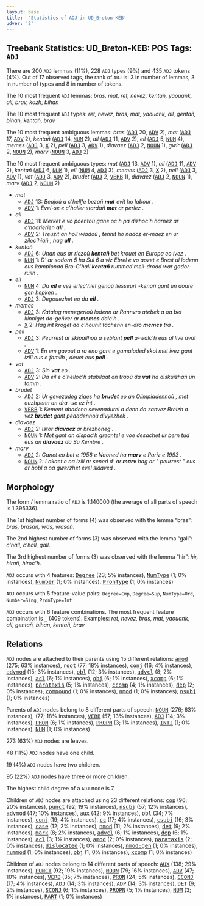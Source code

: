 ```yaml
---
layout: base
title:  'Statistics of ADJ in UD_Breton-KEB'
udver: '2'
---
```


## Treebank Statistics: UD_Breton-KEB: POS Tags: `ADJ`

There are 200 `ADJ` lemmas (11%), 228 `ADJ` types (9%) and 435 `ADJ` tokens (4%).
Out of 17 observed tags, the rank of `ADJ` is: 3 in number of lemmas, 3 in number of types and 8 in number of tokens.

The 10 most frequent `ADJ` lemmas: <em>bras, mat, ret, nevez, kentañ, yaouank, all, brav, kozh, bihan</em>

The 10 most frequent `ADJ` types:  <em>ret, nevez, bras, mat, yaouank, all, gentañ, bihan, kentañ, brav</em>

The 10 most frequent ambiguous lemmas: <em>bras</em> (<tt><a href="br_keb-pos-ADJ.html">ADJ</a></tt> 20, <tt><a href="br_keb-pos-ADV.html">ADV</a></tt> 2), <em>mat</em> (<tt><a href="br_keb-pos-ADJ.html">ADJ</a></tt> 17, <tt><a href="br_keb-pos-ADV.html">ADV</a></tt> 2), <em>kentañ</em> (<tt><a href="br_keb-pos-ADJ.html">ADJ</a></tt> 14, <tt><a href="br_keb-pos-NUM.html">NUM</a></tt> 2), <em>all</em> (<tt><a href="br_keb-pos-ADJ.html">ADJ</a></tt> 11, <tt><a href="br_keb-pos-ADV.html">ADV</a></tt> 2), <em>eil</em> (<tt><a href="br_keb-pos-ADJ.html">ADJ</a></tt> 5, <tt><a href="br_keb-pos-NUM.html">NUM</a></tt> 4), <em>memes</em> (<tt><a href="br_keb-pos-ADJ.html">ADJ</a></tt> 3, <tt><a href="br_keb-pos-X.html">X</a></tt> 2), <em>pell</em> (<tt><a href="br_keb-pos-ADJ.html">ADJ</a></tt> 3, <tt><a href="br_keb-pos-ADV.html">ADV</a></tt> 1), <em>diavaez</em> (<tt><a href="br_keb-pos-ADJ.html">ADJ</a></tt> 2, <tt><a href="br_keb-pos-NOUN.html">NOUN</a></tt> 1), <em>gwir</em> (<tt><a href="br_keb-pos-ADJ.html">ADJ</a></tt> 2, <tt><a href="br_keb-pos-NOUN.html">NOUN</a></tt> 2), <em>marv</em> (<tt><a href="br_keb-pos-NOUN.html">NOUN</a></tt> 3, <tt><a href="br_keb-pos-ADJ.html">ADJ</a></tt> 2)

The 10 most frequent ambiguous types:  <em>mat</em> (<tt><a href="br_keb-pos-ADJ.html">ADJ</a></tt> 13, <tt><a href="br_keb-pos-ADV.html">ADV</a></tt> 1), <em>all</em> (<tt><a href="br_keb-pos-ADJ.html">ADJ</a></tt> 11, <tt><a href="br_keb-pos-ADV.html">ADV</a></tt> 2), <em>kentañ</em> (<tt><a href="br_keb-pos-ADJ.html">ADJ</a></tt> 6, <tt><a href="br_keb-pos-NUM.html">NUM</a></tt> 1), <em>eil</em> (<tt><a href="br_keb-pos-NUM.html">NUM</a></tt> 4, <tt><a href="br_keb-pos-ADJ.html">ADJ</a></tt> 3), <em>memes</em> (<tt><a href="br_keb-pos-ADJ.html">ADJ</a></tt> 3, <tt><a href="br_keb-pos-X.html">X</a></tt> 2), <em>pell</em> (<tt><a href="br_keb-pos-ADJ.html">ADJ</a></tt> 3, <tt><a href="br_keb-pos-ADV.html">ADV</a></tt> 1), <em>vat</em> (<tt><a href="br_keb-pos-ADJ.html">ADJ</a></tt> 3, <tt><a href="br_keb-pos-ADV.html">ADV</a></tt> 2), <em>brudet</em> (<tt><a href="br_keb-pos-ADJ.html">ADJ</a></tt> 2, <tt><a href="br_keb-pos-VERB.html">VERB</a></tt> 1), <em>diavaez</em> (<tt><a href="br_keb-pos-ADJ.html">ADJ</a></tt> 2, <tt><a href="br_keb-pos-NOUN.html">NOUN</a></tt> 1), <em>marv</em> (<tt><a href="br_keb-pos-ADJ.html">ADJ</a></tt> 2, <tt><a href="br_keb-pos-NOUN.html">NOUN</a></tt> 2)


* <em>mat</em>
  * <tt><a href="br_keb-pos-ADJ.html">ADJ</a></tt> 13: <em>Beajoù a c'hellfe bezañ <b>mat</b> evit ho labour .</em>
  * <tt><a href="br_keb-pos-ADV.html">ADV</a></tt> 1: <em>Evel-se e c’haller stardañ <b>mat</b> ar perlez .</em>
* <em>all</em>
  * <tt><a href="br_keb-pos-ADJ.html">ADJ</a></tt> 11: <em>Merket e vo poentoù gane oc'h pa dizhoc'h harnez ar c'hoarierien <b>all</b> .</em>
  * <tt><a href="br_keb-pos-ADV.html">ADV</a></tt> 2: <em>Treuzit an holl wiadoù , tennit ho nadoz er-maez en ur zilec’hiañ , hag <b>all</b> .</em>
* <em>kentañ</em>
  * <tt><a href="br_keb-pos-ADJ.html">ADJ</a></tt> 6: <em>Unan eus ar riezoù <b>kentañ</b> bet krouet en Europa eo ivez .</em>
  * <tt><a href="br_keb-pos-NUM.html">NUM</a></tt> 1: <em>D' ar sadorn 5 ha Sul 6 a viz Ebrel e vo aozet e Brest ul lodenn eus kampionad Bro-C'hall <b>kentañ</b> rummad mell-droad war gador-ruilh .</em>
* <em>eil</em>
  * <tt><a href="br_keb-pos-NUM.html">NUM</a></tt> 4: <em>Da <b>eil</b> e vez erlec'hiet genoù liesseurt -kenañ gant un doare gen hepken .</em>
  * <tt><a href="br_keb-pos-ADJ.html">ADJ</a></tt> 3: <em>Degouezhet eo da <b>eil</b> .</em>
* <em>memes</em>
  * <tt><a href="br_keb-pos-ADJ.html">ADJ</a></tt> 3: <em>Katalog menegerioù lodenn ar Rannvro atebek a oa bet kinniget da-geñver ar <b>memes</b> dalc'h .</em>
  * <tt><a href="br_keb-pos-X.html">X</a></tt> 2: <em>Hag int kroget da c'hounit tachenn en-dro <b>memes</b> tra .</em>
* <em>pell</em>
  * <tt><a href="br_keb-pos-ADJ.html">ADJ</a></tt> 3: <em>Peurrest ar skipailhoù a seblant <b>pell</b> a-walc'h eus al live avat .</em>
  * <tt><a href="br_keb-pos-ADV.html">ADV</a></tt> 1: <em>En em gavout a ra eno gant e gamaladed skol met ivez gant izili eus e familh , deuet eus <b>pell</b> .</em>
* <em>vat</em>
  * <tt><a href="br_keb-pos-ADJ.html">ADJ</a></tt> 3: <em>Sin <b>vat</b> eo .</em>
  * <tt><a href="br_keb-pos-ADV.html">ADV</a></tt> 2: <em>Da eil e c'helloc'h stabilaat an traoù da <b>vat</b> ha diskuizhañ un tamm .</em>
* <em>brudet</em>
  * <tt><a href="br_keb-pos-ADJ.html">ADJ</a></tt> 2: <em>Ur gevezadeg ziaes ha <b>brudet</b> eo an Olimpiadennoù , met ouzhpenn an dra -se ez int .</em>
  * <tt><a href="br_keb-pos-VERB.html">VERB</a></tt> 1: <em>Kement abadenn sevenadurel a denn da zanvez Breizh a vez <b>brudet</b> gant pedadennoù divyezhek .</em>
* <em>diavaez</em>
  * <tt><a href="br_keb-pos-ADJ.html">ADJ</a></tt> 2: <em>Istor <b>diavaez</b> ar brezhoneg .</em>
  * <tt><a href="br_keb-pos-NOUN.html">NOUN</a></tt> 1: <em>Met gant an dispac’h greantel e voe desachet ur bern tud eus an <b>diavaez</b> da Su Kembre .</em>
* <em>marv</em>
  * <tt><a href="br_keb-pos-ADJ.html">ADJ</a></tt> 2: <em>Ganet eo bet e 1958 e Naoned ha <b>marv</b> e Pariz e 1993 .</em>
  * <tt><a href="br_keb-pos-NOUN.html">NOUN</a></tt> 2: <em>Lakaet e oa izili ar sened d' ar <b>marv</b> hag ar " peurrest " eus ar bobl a oa gwerzhet evel sklaved .</em>

## Morphology

The form / lemma ratio of `ADJ` is 1.140000 (the average of all parts of speech is 1.395336).

The 1st highest number of forms (4) was observed with the lemma “bras”: <em>bras, brasañ, vras, vrasañ</em>.

The 2nd highest number of forms (3) was observed with the lemma “gall”: <em>c'hall, c’hall, gall</em>.

The 3rd highest number of forms (3) was observed with the lemma “hir”: <em>hir, hirañ, hiroc'h</em>.

`ADJ` occurs with 4 features: <tt><a href="br_keb-feat-Degree.html">Degree</a></tt> (23; 5% instances), <tt><a href="br_keb-feat-NumType.html">NumType</a></tt> (1; 0% instances), <tt><a href="br_keb-feat-Number.html">Number</a></tt> (1; 0% instances), <tt><a href="br_keb-feat-PronType.html">PronType</a></tt> (1; 0% instances)

`ADJ` occurs with 5 feature-value pairs: `Degree=Cmp`, `Degree=Sup`, `NumType=Ord`, `Number=Sing`, `PronType=Int`

`ADJ` occurs with 6 feature combinations.
The most frequent feature combination is `_` (409 tokens).
Examples: <em>ret, nevez, bras, mat, yaouank, all, gentañ, bihan, kentañ, brav</em>


## Relations

`ADJ` nodes are attached to their parents using 15 different relations: <tt><a href="br_keb-dep-amod.html">amod</a></tt> (275; 63% instances), <tt><a href="br_keb-dep-root.html">root</a></tt> (77; 18% instances), <tt><a href="br_keb-dep-conj.html">conj</a></tt> (16; 4% instances), <tt><a href="br_keb-dep-advmod.html">advmod</a></tt> (15; 3% instances), <tt><a href="br_keb-dep-obl.html">obl</a></tt> (12; 3% instances), <tt><a href="br_keb-dep-advcl.html">advcl</a></tt> (8; 2% instances), <tt><a href="br_keb-dep-acl.html">acl</a></tt> (6; 1% instances), <tt><a href="br_keb-dep-obj.html">obj</a></tt> (6; 1% instances), <tt><a href="br_keb-dep-xcomp.html">xcomp</a></tt> (6; 1% instances), <tt><a href="br_keb-dep-parataxis.html">parataxis</a></tt> (5; 1% instances), <tt><a href="br_keb-dep-ccomp.html">ccomp</a></tt> (4; 1% instances), <tt><a href="br_keb-dep-dep.html">dep</a></tt> (2; 0% instances), <tt><a href="br_keb-dep-compound.html">compound</a></tt> (1; 0% instances), <tt><a href="br_keb-dep-nmod.html">nmod</a></tt> (1; 0% instances), <tt><a href="br_keb-dep-nsubj.html">nsubj</a></tt> (1; 0% instances)

Parents of `ADJ` nodes belong to 8 different parts of speech: <tt><a href="br_keb-pos-NOUN.html">NOUN</a></tt> (276; 63% instances),  (77; 18% instances), <tt><a href="br_keb-pos-VERB.html">VERB</a></tt> (57; 13% instances), <tt><a href="br_keb-pos-ADJ.html">ADJ</a></tt> (14; 3% instances), <tt><a href="br_keb-pos-PRON.html">PRON</a></tt> (6; 1% instances), <tt><a href="br_keb-pos-PROPN.html">PROPN</a></tt> (3; 1% instances), <tt><a href="br_keb-pos-INTJ.html">INTJ</a></tt> (1; 0% instances), <tt><a href="br_keb-pos-NUM.html">NUM</a></tt> (1; 0% instances)

273 (63%) `ADJ` nodes are leaves.

48 (11%) `ADJ` nodes have one child.

19 (4%) `ADJ` nodes have two children.

95 (22%) `ADJ` nodes have three or more children.

The highest child degree of a `ADJ` node is 7.

Children of `ADJ` nodes are attached using 23 different relations: <tt><a href="br_keb-dep-cop.html">cop</a></tt> (96; 20% instances), <tt><a href="br_keb-dep-punct.html">punct</a></tt> (92; 19% instances), <tt><a href="br_keb-dep-nsubj.html">nsubj</a></tt> (57; 12% instances), <tt><a href="br_keb-dep-advmod.html">advmod</a></tt> (47; 10% instances), <tt><a href="br_keb-dep-aux.html">aux</a></tt> (42; 9% instances), <tt><a href="br_keb-dep-obl.html">obl</a></tt> (34; 7% instances), <tt><a href="br_keb-dep-conj.html">conj</a></tt> (19; 4% instances), <tt><a href="br_keb-dep-cc.html">cc</a></tt> (17; 4% instances), <tt><a href="br_keb-dep-csubj.html">csubj</a></tt> (16; 3% instances), <tt><a href="br_keb-dep-case.html">case</a></tt> (12; 2% instances), <tt><a href="br_keb-dep-nmod.html">nmod</a></tt> (11; 2% instances), <tt><a href="br_keb-dep-det.html">det</a></tt> (9; 2% instances), <tt><a href="br_keb-dep-mark.html">mark</a></tt> (8; 2% instances), <tt><a href="br_keb-dep-advcl.html">advcl</a></tt> (6; 1% instances), <tt><a href="br_keb-dep-dep.html">dep</a></tt> (6; 1% instances), <tt><a href="br_keb-dep-acl.html">acl</a></tt> (3; 1% instances), <tt><a href="br_keb-dep-amod.html">amod</a></tt> (2; 0% instances), <tt><a href="br_keb-dep-parataxis.html">parataxis</a></tt> (2; 0% instances), <tt><a href="br_keb-dep-dislocated.html">dislocated</a></tt> (1; 0% instances), <tt><a href="br_keb-dep-nmod-gen.html">nmod:gen</a></tt> (1; 0% instances), <tt><a href="br_keb-dep-nummod.html">nummod</a></tt> (1; 0% instances), <tt><a href="br_keb-dep-obj.html">obj</a></tt> (1; 0% instances), <tt><a href="br_keb-dep-xcomp.html">xcomp</a></tt> (1; 0% instances)

Children of `ADJ` nodes belong to 14 different parts of speech: <tt><a href="br_keb-pos-AUX.html">AUX</a></tt> (138; 29% instances), <tt><a href="br_keb-pos-PUNCT.html">PUNCT</a></tt> (92; 19% instances), <tt><a href="br_keb-pos-NOUN.html">NOUN</a></tt> (79; 16% instances), <tt><a href="br_keb-pos-ADV.html">ADV</a></tt> (47; 10% instances), <tt><a href="br_keb-pos-VERB.html">VERB</a></tt> (35; 7% instances), <tt><a href="br_keb-pos-PRON.html">PRON</a></tt> (24; 5% instances), <tt><a href="br_keb-pos-CCONJ.html">CCONJ</a></tt> (17; 4% instances), <tt><a href="br_keb-pos-ADJ.html">ADJ</a></tt> (14; 3% instances), <tt><a href="br_keb-pos-ADP.html">ADP</a></tt> (14; 3% instances), <tt><a href="br_keb-pos-DET.html">DET</a></tt> (9; 2% instances), <tt><a href="br_keb-pos-SCONJ.html">SCONJ</a></tt> (6; 1% instances), <tt><a href="br_keb-pos-PROPN.html">PROPN</a></tt> (5; 1% instances), <tt><a href="br_keb-pos-NUM.html">NUM</a></tt> (3; 1% instances), <tt><a href="br_keb-pos-PART.html">PART</a></tt> (1; 0% instances)

